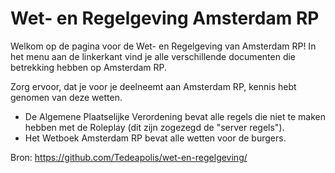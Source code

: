 # Wet- en Regelgeving Amsterdam RP

Welkom op de pagina voor de Wet- en Regelgeving van Amsterdam RP!
In het menu aan de linkerkant vind je alle verschillende documenten die betrekking hebben op Amsterdam RP.

Zorg ervoor, dat je voor je deelneemt aan Amsterdam RP, kennis hebt genomen van deze wetten.

- De Algemene Plaatselijke Verordening bevat alle regels die niet te maken hebben met de Roleplay (dit zijn zogezegd de "server regels").
- Het Wetboek Amsterdam RP bevat alle wetten voor de burgers.

Bron: https://github.com/Tedeapolis/wet-en-regelgeving/